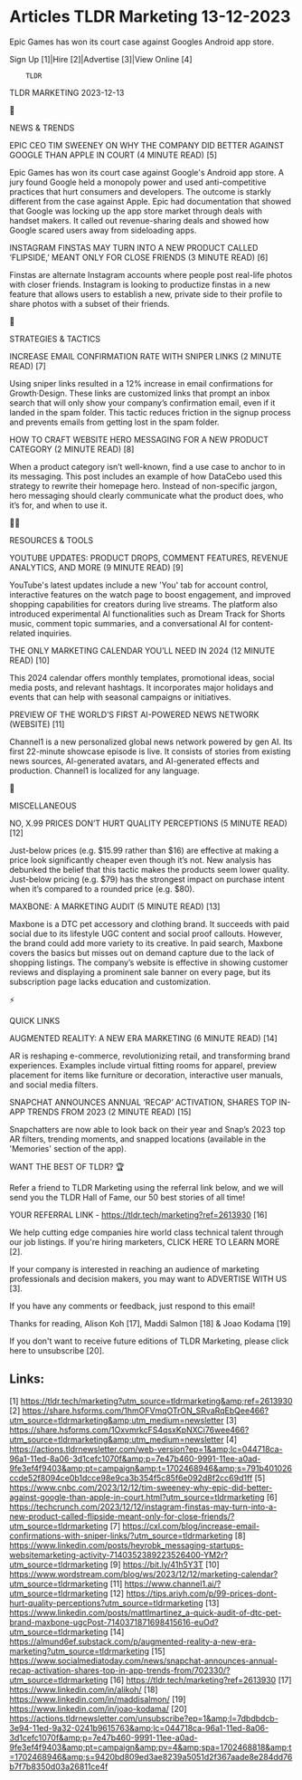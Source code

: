 # Articles TLDR Marketing 13-12-2023

Epic Games has won its court case against Googles Android app store. 


Sign Up [1]|Hire [2]|Advertise [3]|View Online [4] 

		TLDR 

TLDR MARKETING 2023-12-13

📱 

NEWS & TRENDS

 EPIC CEO TIM SWEENEY ON WHY THE COMPANY DID BETTER AGAINST GOOGLE
THAN APPLE IN COURT (4 MINUTE READ) [5] 

 Epic Games has won its court case against Google's Android app store.
A jury found Google held a monopoly power and used anti-competitive
practices that hurt consumers and developers. The outcome is starkly
different from the case against Apple. Epic had documentation that
showed that Google was locking up the app store market through deals
with handset makers. It called out revenue-sharing deals and showed
how Google scared users away from sideloading apps. 

 INSTAGRAM FINSTAS MAY TURN INTO A NEW PRODUCT CALLED ‘FLIPSIDE,’
MEANT ONLY FOR CLOSE FRIENDS (3 MINUTE READ) [6] 

 Finstas are alternate Instagram accounts where people post real-life
photos with closer friends. Instagram is looking to productize finstas
in a new feature that allows users to establish a new, private side to
their profile to share photos with a subset of their friends. 

🚀 

STRATEGIES & TACTICS

 INCREASE EMAIL CONFIRMATION RATE WITH SNIPER LINKS (2 MINUTE READ)
[7] 

 Using sniper links resulted in a 12% increase in email confirmations
for Growth·Design. These links are customized links that prompt an
inbox search that will only show your company’s confirmation email,
even if it landed in the spam folder. This tactic reduces friction in
the signup process and prevents emails from getting lost in the spam
folder. 

 HOW TO CRAFT WEBSITE HERO MESSAGING FOR A NEW PRODUCT CATEGORY (2
MINUTE READ) [8] 

 When a product category isn’t well-known, find a use case to anchor
to in its messaging. This post includes an example of how DataCebo
used this strategy to rewrite their homepage hero. Instead of
non-specific jargon, hero messaging should clearly communicate what
the product does, who it’s for, and when to use it. 

🧑‍💻 

RESOURCES & TOOLS

 YOUTUBE UPDATES: PRODUCT DROPS, COMMENT FEATURES, REVENUE ANALYTICS,
AND MORE (9 MINUTE READ) [9] 

 YouTube's latest updates include a new 'You' tab for account control,
interactive features on the watch page to boost engagement, and
improved shopping capabilities for creators during live streams. The
platform also introduced experimental AI functionalities such as Dream
Track for Shorts music, comment topic summaries, and a conversational
AI for content-related inquiries. 

 THE ONLY MARKETING CALENDAR YOU’LL NEED IN 2024 (12 MINUTE READ)
[10] 

 This 2024 calendar offers monthly templates, promotional ideas,
social media posts, and relevant hashtags. It incorporates major
holidays and events that can help with seasonal campaigns or
initiatives. 

 PREVIEW OF THE WORLD’S FIRST AI-POWERED NEWS NETWORK (WEBSITE) [11]


 Channel1 is a new personalized global news network powered by gen AI.
Its first 22-minute showcase episode is live. It consists of stories
from existing news sources, AI-generated avatars, and AI-generated
effects and production. Channel1 is localized for any language. 

🎁 

MISCELLANEOUS

 NO, X.99 PRICES DON’T HURT QUALITY PERCEPTIONS (5 MINUTE READ) [12]


 Just-below prices (e.g. $15.99 rather than $16) are effective at
making a price look significantly cheaper even though it’s not. New
analysis has debunked the belief that this tactic makes the products
seem lower quality. Just-below pricing (e.g. $79) has the strongest
impact on purchase intent when it’s compared to a rounded price
(e.g. $80). 

 MAXBONE: A MARKETING AUDIT (5 MINUTE READ) [13] 

 Maxbone is a DTC pet accessory and clothing brand. It succeeds with
paid social due to its lifestyle UGC content and social proof
callouts. However, the brand could add more variety to its creative.
In paid search, Maxbone covers the basics but misses out on demand
capture due to the lack of shopping listings. The company’s website
is effective in showing customer reviews and displaying a prominent
sale banner on every page, but its subscription page lacks education
and customization. 

⚡ 

QUICK LINKS

 AUGMENTED REALITY: A NEW ERA MARKETING (6 MINUTE READ) [14] 

 AR is reshaping e-commerce, revolutionizing retail, and transforming
brand experiences. Examples include virtual fitting rooms for apparel,
preview placement for items like furniture or decoration, interactive
user manuals, and social media filters. 

 SNAPCHAT ANNOUNCES ANNUAL ‘RECAP’ ACTIVATION, SHARES TOP IN-APP
TRENDS FROM 2023 (2 MINUTE READ) [15] 

 Snapchatters are now able to look back on their year and Snap’s
2023 top AR filters, trending moments, and snapped locations
(available in the 'Memories' section of the app). 

WANT THE BEST OF TLDR? 🏆

Refer a friend to TLDR Marketing using the referral link below, and we
will send you the TLDR Hall of Fame, our 50 best stories of all time!

YOUR REFERRAL LINK - https://tldr.tech/marketing?ref=2613930 [16]

 We help cutting edge companies hire world class technical talent
through our job listings. If you're hiring marketers, CLICK HERE TO
LEARN MORE [2]. 

If your company is interested in reaching an audience of marketing
professionals and decision makers, you may want to ADVERTISE WITH US
[3]. 

If you have any comments or feedback, just respond to this email! 

Thanks for reading, 
Alison Koh [17], Maddi Salmon [18] & Joao Kodama [19] 

If you don't want to receive future editions of TLDR Marketing,
please click here to unsubscribe [20]. 

 

Links:
------
[1] https://tldr.tech/marketing?utm_source=tldrmarketing&amp;ref=2613930
[2] https://share.hsforms.com/1hmOFVmqOTrON_SRvaRqEbQee466?utm_source=tldrmarketing&amp;utm_medium=newsletter
[3] https://share.hsforms.com/1OxvmrkcFS4qsxKpNXCi76wee466?utm_source=tldrmarketing&amp;utm_medium=newsletter
[4] https://actions.tldrnewsletter.com/web-version?ep=1&amp;lc=044718ca-96a1-11ed-8a06-3d1cefc1070f&amp;p=7e47b460-9991-11ee-a0ad-9fe3ef4f9403&amp;pt=campaign&amp;t=1702468946&amp;s=791b401026ccde52f8094ce0b1dcce98e9ca3b354f5c85f6e092d8f2cc69d1ff
[5] https://www.cnbc.com/2023/12/12/tim-sweeney-why-epic-did-better-against-google-than-apple-in-court.html?utm_source=tldrmarketing
[6] https://techcrunch.com/2023/12/12/instagram-finstas-may-turn-into-a-new-product-called-flipside-meant-only-for-close-friends/?utm_source=tldrmarketing
[7] https://cxl.com/blog/increase-email-confirmations-with-sniper-links/?utm_source=tldrmarketing
[8] https://www.linkedin.com/posts/heyrobk_messaging-startups-websitemarketing-activity-7140352389223526400-YM2r?utm_source=tldrmarketing
[9] https://bit.ly/41h5Y3T
[10] https://www.wordstream.com/blog/ws/2023/12/12/marketing-calendar?utm_source=tldrmarketing
[11] https://www.channel1.ai/?utm_source=tldrmarketing
[12] https://tips.ariyh.com/p/99-prices-dont-hurt-quality-perceptions?utm_source=tldrmarketing
[13] https://www.linkedin.com/posts/mattlmartinez_a-quick-audit-of-dtc-pet-brand-maxbone-ugcPost-7140371871698415616-euOd?utm_source=tldrmarketing
[14] https://almund6ef.substack.com/p/augmented-reality-a-new-era-marketing?utm_source=tldrmarketing
[15] https://www.socialmediatoday.com/news/snapchat-announces-annual-recap-activation-shares-top-in-app-trends-from/702330/?utm_source=tldrmarketing
[16] https://tldr.tech/marketing?ref=2613930
[17] https://www.linkedin.com/in/alikoh/
[18] https://www.linkedin.com/in/maddisalmon/
[19] https://www.linkedin.com/in/joao-kodama/
[20] https://actions.tldrnewsletter.com/unsubscribe?ep=1&amp;l=7dbdbdcb-3e94-11ed-9a32-0241b9615763&amp;lc=044718ca-96a1-11ed-8a06-3d1cefc1070f&amp;p=7e47b460-9991-11ee-a0ad-9fe3ef4f9403&amp;pt=campaign&amp;pv=4&amp;spa=1702468818&amp;t=1702468946&amp;s=9420bd809ed3ae8239a5051d2f367aade8e284dd76b7f7b8350d03a26811ce4f